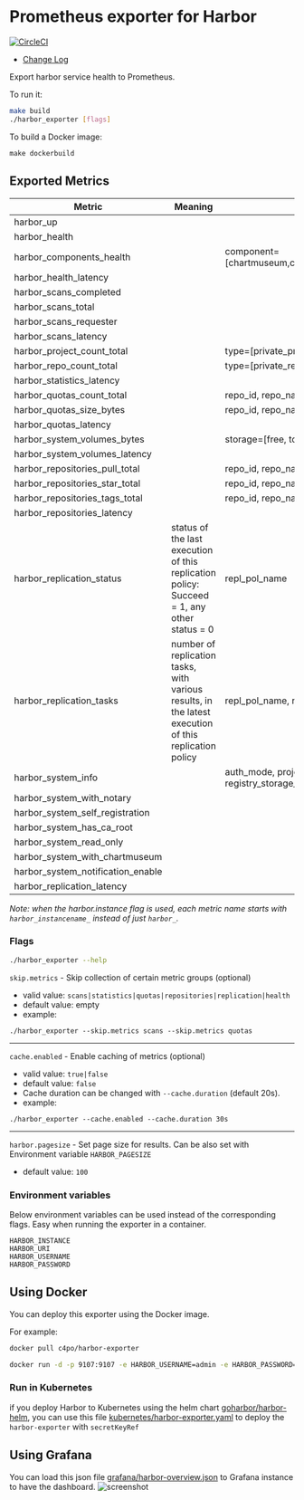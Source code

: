 # Prometheus exporter for Harbor 

[![CircleCI](https://circleci.com/gh/c4po/harbor_exporter.svg?style=svg)](https://circleci.com/gh/c4po/harbor_exporter)

- [Change Log](CHANGELOG.md)

Export harbor service health to Prometheus.

To run it:

```bash
make build
./harbor_exporter [flags]
```

To build a Docker image:

```
make dockerbuild
```

## Exported Metrics

| Metric | Meaning | Labels |
| ------ | ------- | ------ |
|harbor_up| | |
|harbor_health| | |
|harbor_components_health| | component=[chartmuseum,core,database,jobservice,notary,portal,redis,registry,registryctl]|
|harbor_health_latency| | |
|harbor_scans_completed | | |
|harbor_scans_total | | |
|harbor_scans_requester | | |
|harbor_scans_latency| | |
|harbor_project_count_total| |type=[private_project, public_project, total_project]|
|harbor_repo_count_total| |type=[private_repo, public_repo, total_repo]|
|harbor_statistics_latency| | |
|harbor_quotas_count_total| |repo_id, repo_name, type=[hard, used]|
|harbor_quotas_size_bytes| | repo_id, repo_name, type=[hard, used]|
|harbor_quotas_latency| | |
|harbor_system_volumes_bytes| |storage=[free, total]|
|harbor_system_volumes_latency| | |
|harbor_repositories_pull_total| |repo_id, repo_name|
|harbor_repositories_star_total| |repo_id, repo_name|
|harbor_repositories_tags_total| |repo_id, repo_name|
|harbor_repositories_latency| | |
|harbor_replication_status|status of the last execution of this replication policy: Succeed = 1, any other status = 0|repl_pol_name|
|harbor_replication_tasks|number of replication tasks, with various results, in the latest execution of this replication policy|repl_pol_name, result=[failed, succeed, in_progress, stopped]|
|harbor_system_info               | |auth_mode, project_creation_restriction, harbor_version, registry_storage_provider_name
|harbor_system_with_notary        | |
|harbor_system_self_registration  | |
|harbor_system_has_ca_root        | |
|harbor_system_read_only          | |
|harbor_system_with_chartmuseum   | |
|harbor_system_notification_enable| |                              
|harbor_replication_latency| | |

_Note: when the harbor.instance flag is used, each metric name starts with `harbor_instancename_` instead of just `harbor_`._

### Flags

```bash
./harbor_exporter --help
```

`skip.metrics` - Skip collection of certain metric groups (optional)

* valid value: `scans|statistics|quotas|repositories|replication|health`
* default value: empty
* example:
```
./harbor_exporter --skip.metrics scans --skip.metrics quotas
```

---

`cache.enabled` - Enable caching of metrics (optional)
* valid value: `true|false`
* default value: `false`
* Cache duration can be changed with `--cache.duration` (default 20s).
* example:
```
./harbor_exporter --cache.enabled --cache.duration 30s
```

---
`harbor.pagesize` - Set page size for results. Can be also set with Environment variable `HARBOR_PAGESIZE`
* default value: `100`

### Environment variables
Below environment variables can be used instead of the corresponding flags. Easy when running the exporter in a container.

```
HARBOR_INSTANCE
HARBOR_URI
HARBOR_USERNAME
HARBOR_PASSWORD
```

## Using Docker

You can deploy this exporter using the Docker image.

For example:

```bash
docker pull c4po/harbor-exporter

docker run -d -p 9107:9107 -e HARBOR_USERNAME=admin -e HARBOR_PASSWORD=password c4po/harbor-exporter --harbor.server=https://harbor.dev
```
### Run in Kubernetes

if you deploy Harbor to Kubernetes using the helm chart [goharbor/harbor-helm](https://github.com/goharbor/harbor-helm), you can use this file [kubernetes/harbor-exporter.yaml](kubernetes/harbor-exporter.yaml) to deploy the `harbor-exporter` with `secretKeyRef`

## Using Grafana

You can load this json file [grafana/harbor-overview.json](grafana/harbor-overview.json) to Grafana instance to have the dashboard. ![screenshot](grafana/screenshot.png)
